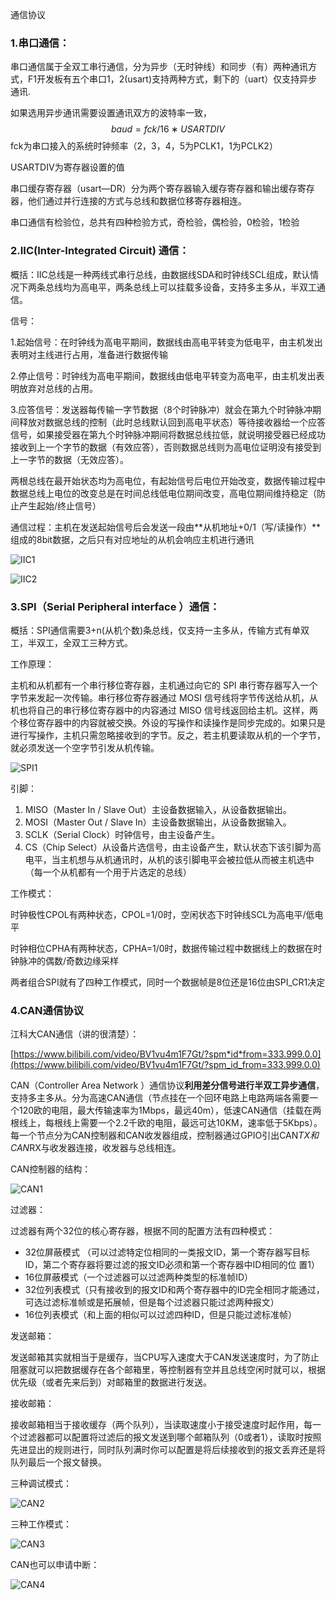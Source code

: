 
通信协议

### 1.串口通信： 

串口通信属于全双工串行通信，分为异步（无时钟线）和同步（有）两种通讯方式，F1开发板有五个串口1，2(usart)支持两种方式，剩下的（uart）仅支持异步通讯.

如果选用异步通讯需要设置通讯双方的波特率一致，
$$
baud=fck/16∗USARTDIV
$$
fck为串口接入的系统时钟频率（2，3，4，5为PCLK1，1为PCLK2）

USARTDIV为寄存器设置的值

串口缓存寄存器（usart—DR）分为两个寄存器输入缓存寄存器和输出缓存寄存器，他们通过并行连接的方式与总线和数据位移寄存器相连。

串口通信有检验位，总共有四种检验方式，奇检验，偶检验，0检验，1检验

### 2.IIC(Inter-Integrated Circuit)  通信： 

概括：IIC总线是一种两线式串行总线，由数据线SDA和时钟线SCL组成，默认情况下两条总线均为高电平，两条总线上可以挂载多设备，支持多主多从，半双工通信。

信号：

1.起始信号：在时钟线为高电平期间，数据线由高电平转变为低电平，由主机发出表明对主线进行占用，准备进行数据传输

2.停止信号：时钟线为高电平期间，数据线由低电平转变为高电平，由主机发出表明放弃对总线的占用。

3.应答信号：发送器每传输一字节数据（8个时钟脉冲）就会在第九个时钟脉冲期间释放对数据总线的控制（此时总线默认回到高电平状态）等待接收器给一个应答信号，如果接受器在第九个时钟脉冲期间将数据总线拉低，就说明接受器已经成功接收到上一个字节的数据（有效应答），否则数据总线则为高电位证明没有接受到上一字节的数据（无效应答）。

两根总线在最开始状态均为高电位，有起始信号后电位开始改变，数据传输过程中数据总线上电位的改变总是在时间总线低电位期间改变，高电位期间维持稳定（防止产生起始/终止信号）

通信过程：主机在发送起始信号后会发送一段由**从机地址+0/1（写/读操作）**组成的8bit数据，之后只有对应地址的从机会响应主机进行通讯

![IIC1](./Picture/IIC1.png)

![IIC2](./Picture/IIC2.png)

### 3.SPI（Serial Peripheral interface ）通信：

概括：SPI通信需要3+n(从机个数)条总线，仅支持一主多从，传输方式有单双工，半双工，全双工三种方式。

工作原理：

主机和从机都有一个串行移位寄存器，主机通过向它的 SPI 串行寄存器写入一个字节来发起一次传输。串行移位寄存器通过 MOSI 信号线将字节传送给从机，从机也将自己的串行移位寄存器中的内容通过 MISO 信号线返回给主机。这样，两个移位寄存器中的内容就被交换。外设的写操作和读操作是同步完成的。如果只是进行写操作，主机只需忽略接收到的字节。反之，若主机要读取从机的一个字节，就必须发送一个空字节引发从机传输。

![SPI1](./Picture/SPI1.png)

引脚：

1. MISO（Master In / Slave Out）主设备数据输入，从设备数据输出。
2. MOSI（Master Out / Slave In）主设备数据输出，从设备数据输入。
3. SCLK（Serial Clock）时钟信号，由主设备产生。
4. CS（Chip Select）从设备片选信号，由主设备产生，默认状态下该引脚为高电平，当主机想与从机通讯时，从机的该引脚电平会被拉低从而被主机选中（每一个从机都有一个用于片选定的总线）

工作模式：

时钟极性CPOL有两种状态，CPOL=1/0时，空闲状态下时钟线SCL为高电平/低电平

时钟相位CPHA有两种状态，CPHA=1/0时，数据传输过程中数据线上的数据在时钟脉冲的偶数/奇数边缘采样

两者组合SPI就有了四种工作模式，同时一个数据帧是8位还是16位由SPI_CR1决定

### 4.CAN通信协议

江科大CAN通信（讲的很清楚）：

[https://www.bilibili.com/video/BV1vu4m1F7Gt/?spm*id*from=333.999.0.0](https://www.bilibili.com/video/BV1vu4m1F7Gt/?spm_id_from=333.999.0.0)

CAN（Controller Area Network ）通信协议**利用差分信号进行半双工异步通信**，支持多主多从。分为高速CAN通信（节点挂在一个回环电路上电路两端各需要一个120欧的电阻，最大传输速率为1Mbps，最远40m），低速CAN通信（挂载在两根线上，每根线上需要一个2.2千欧的电阻，最远可达10KM，速率低于5Kbps）。每一个节点分为CAN控制器和CAN收发器组成，控制器通过GPIO引出CAN*TX和CAN*RX与收发器连接，收发器与总线相连。

CAN控制器的结构：

![CAN1](./Picture/CAN1.png)

过滤器：

过滤器有两个32位的核心寄存器，根据不同的配置方法有四种模式：

- 32位屏蔽模式 （可以过滤特定位相同的一类报文ID，第一个寄存器写目标ID，第二个寄存器将要过滤的报文ID必须和第一个寄存器中ID相同的位 置1）
- 16位屏蔽模式（一个过滤器可以过滤两种类型的标准帧ID）
- 32位列表模式（只有接收到的报文ID和两个寄存器中的ID完全相同才能通过，可选过滤标准帧或是拓展帧，但是每个过滤器只能过滤两种报文）
- 16位列表模式（和上面的相似可以过滤四种ID，但是只能过滤标准帧）

发送邮箱：

发送邮箱其实就相当于是缓存，当CPU写入速度大于CAN发送速度时，为了防止阻塞就可以把数据缓存在各个邮箱里，等控制器有空并且总线空闲时就可以，根据优先级（或者先来后到）对邮箱里的数据进行发送。

接收邮箱：

接收邮箱相当于接收缓存（两个队列），当读取速度小于接受速度时起作用，每一个过滤器都可以配置将过滤后的报文发送到哪个邮箱队列（0或者1），读取时按照先进显出的规则进行，同时队列满时你可以配置是将后续接收到的报文丢弃还是将队列最后一个报文替换。

三种调试模式：

![CAN2](./Picture/CAN2.png)

三种工作模式：

![CAN3](./Picture/CAN3.png)

CAN也可以申请中断：

![CAN4](./Picture/CAN4.png)

